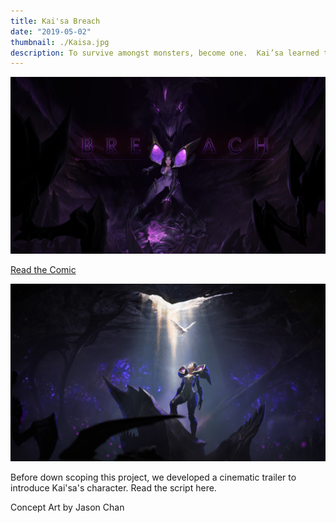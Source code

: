 ```yaml
---
title: Kai'sa Breach
date: "2019-05-02"
thumbnail: ./Kaisa.jpg
description: To survive amongst monsters, become one.  Kai’sa learned this lesson as a little girl.  Now as she’s grown up she has to grapple with not being of the void, but not being like other humans either.  Like most coming of age characters, she is trying to find her place in the world.
---
```


<div class="kg-card kg-image-card kg-width-wide">

![Kai'sa](./kaisa.jpg)

</div>

<!-- [Read the comic](https://na.leagueoflegends.com/en/featured/kaisa-comic) -->
<div class="center">
  <a href="https://na.leagueoflegends.com/en/featured/kaisa-comic" class="button primary large">Read the Comic</a>
</div>

<div class="kg-card kg-image-card kg-width-wide">

![Kai'sa](./kaisa_keyart_jchan_01.jpg)

</div>

Before down scoping this project, we developed a cinematic trailer to introduce Kai'sa's character.  Read the script here.

Concept Art by Jason Chan
